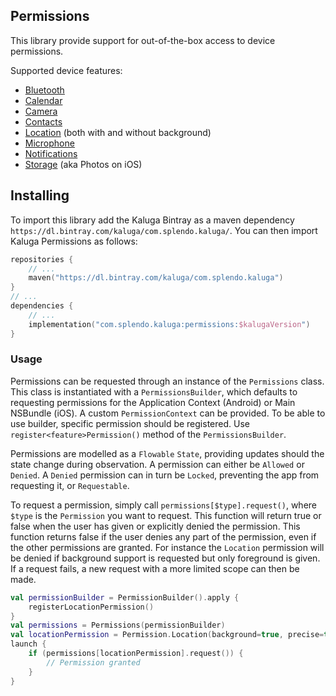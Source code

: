 ## Permissions

This library provide support for out-of-the-box access to device permissions.

Supported device features:
 - [Bluetooth](#bluetoothPermission)
 - [Calendar](#calendarPermission)
 - [Camera](#cameraPermission)
 - [Contacts](#contactsPermission)
 - [Location](#locationPermission) (both with and without background)
 - [Microphone](#microphonePermission)
 - [Notifications](#notificationsPermission)
 - [Storage](#storagePermission) (aka Photos on iOS)

 ## Installing
 To import this library add the Kaluga Bintray as a maven dependency `https://dl.bintray.com/kaluga/com.splendo.kaluga/`. You can then import Kaluga Permissions as follows:

 ```kotlin
 repositories {
     // ...
     maven("https://dl.bintray.com/kaluga/com.splendo.kaluga")
 }
 // ...
 dependencies {
     // ...
     implementation("com.splendo.kaluga:permissions:$kalugaVersion")
 }
 ```

### Usage
Permissions can be requested through an instance of the `Permissions` class. This class is instantiated with a `PermissionsBuilder`, which defaults to requesting permissions for the Application Context (Android) or Main NSBundle (iOS).
A custom `PermissionContext` can be provided.
To be able to use builder, specific permission should be registered. Use `register<feature>Permission()` method of the `PermissionsBuilder`.

Permissions are modelled as a `Flowable` `State`, providing updates should the state change during observation. A permission can either be `Allowed` or `Denied`. A `Denied` permission can in turn be `Locked`, preventing the app from requesting it, or `Requestable`.

To request a permission, simply call `permissions[$type].request()`, where `$type` is the `Permission` you want to request.
This function will return true or false when the user has given or explicitly denied the permission.
This function returns false if the user denies any part of the permission, even if the other permissions are granted.
For instance the `Location` permission will be denied if background support is requested but only foreground is given.
If a request fails, a new request with a more limited scope can then be made.

```kotlin
val permissionBuilder = PermissionBuilder().apply {
    registerLocationPermission()
}
val permissions = Permissions(permissionBuilder)
val locationPermission = Permission.Location(background=true, precise=true)
launch {
    if (permissions[locationPermission].request()) {
        // Permission granted
    }
}
```